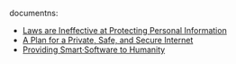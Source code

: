 documentns:

  * [Laws are Ineffective at Protecting Personal Information][ineffective_laws]  
  * [A Plan for a Private, Safe, and Secure Internet][internet_plan]  
  * [Providing Smart·Software to Humanity][smart_software]  


[ineffective_laws]: https://github.com/ernest-bruce/human-internet/blob/master/ineffective_laws/ineffective_laws.md#laws-are-ineffective-at-protecting-personal-information
 [internet_plan]: https://github.com/ernest-bruce/human-internet/blob/master/internet_plan/internet_plan.md
 [smart_software]: https://github.com/ernest-bruce/human-internet/blob/master/smart_software/smart_software.md